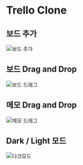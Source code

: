 # Trello Clone


## 보드 추가
![보드 추가](https://user-images.githubusercontent.com/77661228/213335814-3a023641-67d6-4b97-90c1-a74c8bb5838d.gif)

## 보드 Drag and Drop
![보드 드래그](https://user-images.githubusercontent.com/77661228/213335827-2889d076-7d62-427c-89bf-c5022a9771cf.gif)

## 메모 Drag and Drop
![메모 드래그](https://user-images.githubusercontent.com/77661228/213335837-5e82475a-00c2-4eac-903b-c89309c0e686.gif)

## Dark / Light 모드
![다크모드](https://user-images.githubusercontent.com/77661228/213335843-8c5e0f58-d7ed-4be7-aea0-f6844ce7b162.gif)
